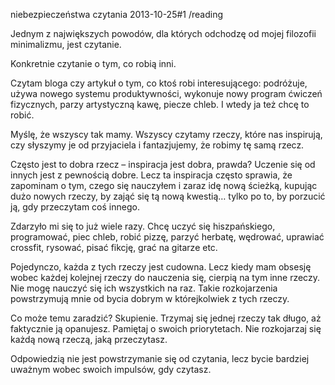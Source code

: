 niebezpieczeństwa czytania
2013-10-25#1
/reading

Jednym z największych powodów, dla których odchodzę od mojej filozofii minimalizmu, jest czytanie.

Konkretnie czytanie o tym, co robią inni.

Czytam bloga czy artykuł o tym, co ktoś robi interesującego: 
podróżuje, używa nowego systemu produktywności, wykonuje nowy program 
ćwiczeń fizycznych, parzy artystyczną kawę, piecze chleb. I wtedy ja też
chcę to robić.

Myślę, że wszyscy tak mamy. Wszyscy czytamy rzeczy, które nas 
inspirują, czy słyszymy je od przyjaciela i fantazjujemy, że robimy tę 
samą rzecz.

Często jest to dobra rzecz – inspiracja jest dobra, prawda? Uczenie 
się od innych jest z pewnością dobre. Lecz ta inspiracja często sprawia,
 że zapominam o tym, czego się nauczyłem i zaraz idę nową ścieżką, 
kupując dużo nowych rzeczy, by zająć się tą nową kwestią… tylko po to, 
by porzucić ją, gdy przeczytam coś innego.

Zdarzyło mi się to już wiele razy. Chcę uczyć się hiszpańskiego, 
programować, piec chleb, robić pizzę, parzyć herbatę, wędrować, uprawiać
 crossfit, rysować, pisać fikcję, grać na gitarze etc.

Pojedynczo, każda z tych rzeczy jest cudowna. Lecz kiedy mam obsesję 
wobec każdej kolejnej rzeczy do nauczenia się, cierpią na tym inne 
rzeczy. Nie mogę nauczyć się ich wszystkich na raz. Takie rozkojarzenia 
powstrzymują mnie od bycia dobrym w którejkolwiek z tych rzeczy.

Co może temu zaradzić? Skupienie. Trzymaj się jednej rzeczy tak 
długo, aż faktycznie ją opanujesz. Pamiętaj o swoich priorytetach. Nie 
rozkojarzaj się każdą nową rzeczą, jaką przeczytasz.

Odpowiedzią nie jest powstrzymanie się od czytania, lecz bycie bardziej uważnym wobec swoich impulsów, gdy czytasz.
